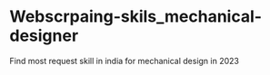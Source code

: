 # Webscrpaing-skils_mechanical-designer
Find most request skill in india for mechanical design in 2023
